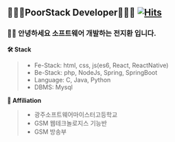 ## 🧑🏻‍💻PoorStack Developer🧑🏻‍💻 [![Hits](https://hits.seeyoufarm.com/api/count/incr/badge.svg?url=https%3A%2F%2Fgithub.com%2FJohnjihwan&count_bg=%2379C83D&title_bg=%23555555&icon=&icon_color=%23E7E7E7&title=hits&edge_flat=false)](https://hits.seeyoufarm.com)

<!--
**Johnjihwan/Johnjihwan** is a ✨ _special_ ✨ repository because its `README.md` (this file) appears on your GitHub profile. -->

 ### **👋🏻 안녕하세요 소프트웨어 개발하는 전지환 입니다.**

**🛠 Stack** <br>
> * Fe-Stack: html, css, js(es6, React, ReactNative)  
> * Be-Stack: php, NodeJs, Spring, SpringBoot  
> * Language: C, Java, Python  
> * DBMS: Mysql


**🏫 Affiliation**
> - 광주소프트웨어마이스터고등학교  
> - GSM 웹테크놀로지스 기능반  
> - GSM 방송부   
